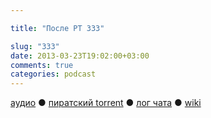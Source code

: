 ```yaml
---

title: "После РТ 333"

slug: "333"
date: 2013-03-23T19:02:00+03:00
comments: true
categories: podcast
---
```

[аудио](http://cdn.radio-t.com/rt333post.mp3) ● [пиратский torrent](http://pirates.radio-t.com/torrents/rt333post.mp3.torrent) ● [лог чата](http://chat.radio-t.com/logs/radio-t-333.html) ● [wiki](http://wiki.radio-t.com/%D0%9F%D0%BE%D1%81%D0%BB%D0%B5_%D0%A0%D0%A2_333) <audio src="http://cdn.radio-t.com/rt333post.mp3" preload="none">
